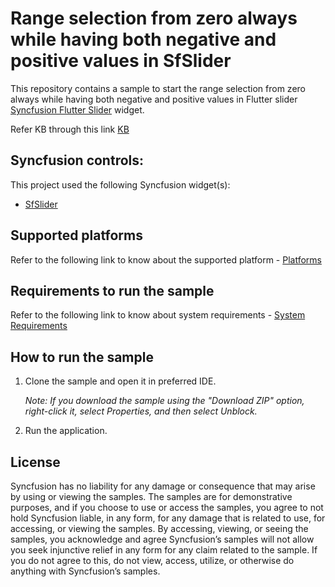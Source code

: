 # Range selection from zero always while having both negative and positive values in SfSlider

This repository contains a sample to start the range selection from zero always while having both negative and positive values in Flutter slider [Syncfusion Flutter Slider](https://help.syncfusion.com/flutter/slider/getting-started) widget.

Refer KB through this link [KB](https://support.syncfusion.com/agent/kb/17121)

## Syncfusion controls:

This project used the following Syncfusion widget(s):
* [SfSlider](https://help.syncfusion.com/flutter/slider/getting-started)

## Supported platforms

Refer to the following link to know about the supported platform - [Platforms](https://help.syncfusion.com/flutter/system-requirements#supported-platforms)

## Requirements to run the sample

Refer to the following link to know about system requirements - [System Requirements](https://help.syncfusion.com/flutter/system-requirements)

## How to run the sample

1. Clone the sample and open it in preferred IDE.

   *Note: If you download the sample using the "Download ZIP" option, right-click it, select Properties, and then select Unblock.*

2. Run the application.

## License

Syncfusion has no liability for any damage or consequence that may arise by using or viewing the samples. The samples are for demonstrative purposes, and if you choose to use or access the samples, you agree to not hold Syncfusion liable, in any form, for any damage that is related to use, for accessing, or viewing the samples. By accessing, viewing, or seeing the samples, you acknowledge and agree Syncfusion’s samples will not allow you seek injunctive relief in any form for any claim related to the sample. If you do not agree to this, do not view, access, utilize, or otherwise do anything with Syncfusion’s samples.